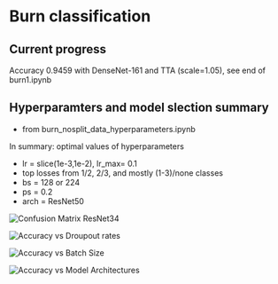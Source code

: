 # Burn classification

## Current progress
Accuracy 0.9459 with DenseNet-161 and TTA (scale=1.05), see end of burn1.ipynb


## Hyperparamters and model slection summary
- from burn_nosplit_data_hyperparameters.ipynb

In summary: optimal values of hyperparameters

- lr = slice(1e-3,1e-2), lr_max= 0.1
- top losses from 1/2, 2/3, and mostly (1-3)/none classes
- bs = 128 or 224
- ps = 0.2
- arch = ResNet50

![Confusion Matrix ResNet34](https://github.com/fellowship/platform-demos3/blob/master/Burn/conf_matrix.png)

![Accuracy vs Droupout rates](https://github.com/fellowship/platform-demos3/blob/master/Burn/ps.png)

![Accuracy vs Batch Size](https://github.com/fellowship/platform-demos3/blob/master/Burn/bs.png)

![Accuracy vs Model Architectures](https://github.com/fellowship/platform-demos3/blob/master/Burn/arch.png)

